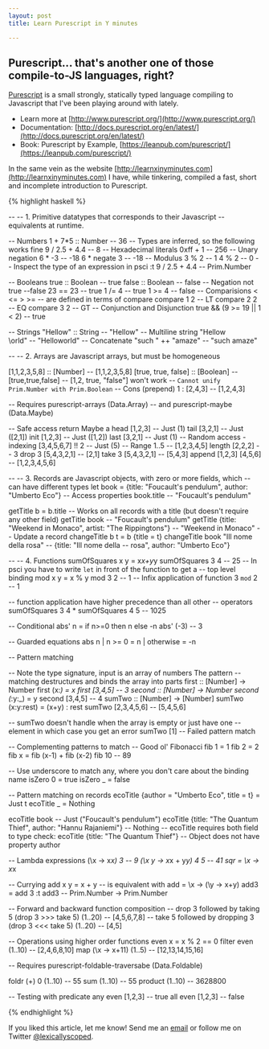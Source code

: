 ```yaml
---
layout: post
title: Learn Purescript in Y minutes

---
```


## Purescript... that's another one of those compile-to-JS languages, right?

[Purescript](http://www.purescript.org) is a small strongly, statically typed
language compiling to Javascript that I've been playing around with
lately.

* Learn more at [http://www.purescript.org/](http://www.purescript.org/)
* Documentation: [http://docs.purescript.org/en/latest/](http://docs.purescript.org/en/latest/)
* Book: Purescript by Example, [https://leanpub.com/purescript/](https://leanpub.com/purescript/)

In the same vein as the website
[http://learnxinyminutes.com](http://learnxinyminutes.com) I have,
while tinkering, compiled a fast, short and incomplete introduction to Purescript.


{% highlight haskell %}

--
-- 1. Primitive datatypes that corresponds to their Javascript
-- equivalents at runtime.

-- Numbers
1 + 7*5 :: Number -- 36
-- Types are inferred, so the following works fine
9 / 2.5 + 4.4 -- 8
-- Hexadecimal literals
0xff + 1 -- 256
-- Unary negation
6 * -3 -- -18
6 * negate 3 -- -18
-- Modulus
3 % 2 -- 1
4 % 2 -- 0
-- Inspect the type of an expression in psci
:t 9 / 2.5 + 4.4 -- Prim.Number

-- Booleans
true :: Boolean -- true
false :: Boolean -- false
-- Negation
not true --false
23 == 23 -- true
1 /= 4 -- true
1 >= 4 -- false
-- Comparisions < <= > >=
-- are defined in terms of compare
compare 1 2 -- LT
compare 2 2 -- EQ
compare 3 2 -- GT
-- Conjunction and Disjunction
true && (9 >= 19 || 1 < 2) -- true

-- Strings
"Hellow" :: String -- "Hellow"
-- Multiline string
"Hellow\
\orld" -- "Helloworld"
-- Concatenate
"such " ++ "amaze" -- "such amaze"

--
-- 2. Arrays are Javascript arrays, but must be homogeneous

[1,1,2,3,5,8] :: [Number] -- [1,1,2,3,5,8]
[true, true, false] :: [Boolean] -- [true,true,false]
-- [1,2, true, "false"] won't work
-- `Cannot unify Prim.Number with Prim.Boolean`
-- Cons (prepend)
1 : [2,4,3] -- [1,2,4,3]

-- Requires purescript-arrays (Data.Array)
-- and purescript-maybe (Data.Maybe)

-- Safe access return Maybe a
head [1,2,3] -- Just (1)
tail [3,2,1] -- Just ([2,1]) 
init [1,2,3] -- Just ([1,2])
last [3,2,1] -- Just (1)
-- Random access - indexing
[3,4,5,6,7] !! 2 -- Just (5)
-- Range 
1..5 -- [1,2,3,4,5]
length [2,2,2] -- 3
drop 3 [5,4,3,2,1] -- [2,1]
take 3 [5,4,3,2,1] -- [5,4,3]
append [1,2,3] [4,5,6] -- [1,2,3,4,5,6]

--
-- 3. Records are Javascript objects, with zero or more fields, which
-- can have different types
let book = {title: "Foucault's pendulum", author: "Umberto Eco"}
-- Access properties
book.title -- "Foucault's pendulum"

getTitle b = b.title
-- Works on all records with a title (but doesn't require any other field)
getTitle book -- "Foucault's pendulum"
getTitle {title: "Weekend in Monaco", artist: "The Rippingtons"} -- "Weekend in Monaco"
-- Update a record
changeTitle b t = b {title = t}
changeTitle book "Ill nome della rosa" -- {title: "Ill nome della
  -- rosa", author: "Umberto Eco"}

--
-- 4. Functions
sumOfSquares x y = x*x+y*y
sumOfSquares 3 4 -- 25
-- In psci you have to write `let` in front of the function to get a
-- top level binding
mod x y = x % y
mod 3 2 -- 1
-- Infix application of function
3 `mod` 2 -- 1

-- function application have higher precedence than all other
-- operators
sumOfSquares 3 4 * sumOfSquares 4 5 -- 1025

-- Conditional
abs' n = if n>=0 then n else -n
abs' (-3) -- 3

-- Guarded equations
abs n | n >= 0    = n
      | otherwise = -n

-- Pattern matching

-- Note the type signature, input is an array of numbers The pattern
-- matching destructures and binds the array into parts
first :: [Number] -> Number
first (x:_) = x
first [3,4,5] -- 3
second :: [Number] -> Number
second (_:y:_) = y 
second [3,4,5] -- 4
sumTwo :: [Number] -> [Number]
sumTwo (x:y:rest) = (x+y) : rest 
sumTwo [2,3,4,5,6] -- [5,4,5,6]

-- sumTwo doesn't handle when the array is empty or just have one
-- element in which case you get an error
sumTwo [1] -- Failed pattern match

-- Complementing patterns to match
-- Good ol' Fibonacci
fib 1 = 1
fib 2 = 2
fib x = fib (x-1) + fib (x-2)
fib 10 -- 89

-- Use underscore to match any, where you don't care about the binding name
isZero 0 = true
isZero _ = false

-- Pattern matching on records
ecoTitle {author = "Umberto Eco", title = t} = Just t
ecoTitle _ = Nothing

ecoTitle book -- Just ("Foucault's pendulum")
ecoTitle {title: "The Quantum Thief", author: "Hannu Rajaniemi"} -- Nothing
-- ecoTitle requires both field to type check:
ecoTitle {title: "The Quantum Thief"} -- Object does not have property author

-- Lambda expressions
(\x -> x*x) 3 -- 9
(\x y -> x*x + y*y) 4 5 -- 41 
sqr = \x -> x*x

-- Currying
add x y = x + y -- is equivalent with
add = \x -> (\y -> x+y)
add3 = add 3
:t add3 -- Prim.Number -> Prim.Number

-- Forward and backward function composition
-- drop 3 followed by taking 5
(drop 3 >>> take 5) (1..20) -- [4,5,6,7,8]
-- take 5 followed by dropping 3
(drop 3 <<< take 5) (1..20) -- [4,5]

-- Operations using higher order functions
even x = x % 2 == 0
filter even (1..10) -- [2,4,6,8,10]
map (\x -> x+11) (1..5) -- [12,13,14,15,16]

-- Requires purescript-foldable-traversabe (Data.Foldable)

foldr (+) 0 (1..10) -- 55
sum (1..10) -- 55
product (1..10) -- 3628800

-- Testing with predicate 
any even [1,2,3] -- true
all even [1,2,3] -- false

{% endhighlight %}



If you liked this article, let me know! Send me an [email](mailto:fredrik.dyrkell@gmail.com) or follow me on Twitter [@lexicallyscoped](https://twitter.com/lexicallyscoped).
